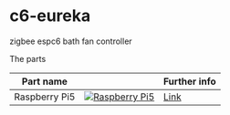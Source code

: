 # c6-eureka
zigbee espc6  bath fan controller

The parts 

| Part name                            |                                                         | Further info              | 
|-------------------------------------|-------------------------------------------------------------------|---------------------------|
|Raspberry Pi5                     |      [![Raspberry Pi5                      ](https://www.raspberrypi.com/documentation/computers/images/5.jpg?hash=b888dab3bb8bcb8dd4e0541c99238eec)](https://www.raspberrypi.com/documentation/computers/raspberry-pi.html) | [Link](https://www.itbox.ua/ua/product/Promisloviy_PK_Raspberry_Pi_5_8GB_RPI5-8GB-p1015792/) |
